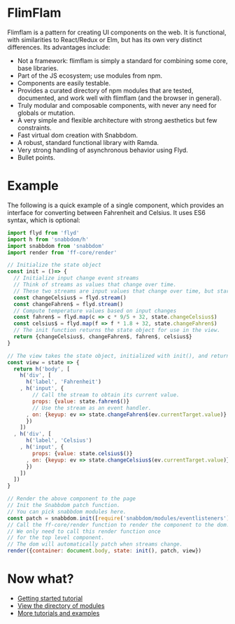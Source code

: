 # FlimFlam

Flimflam is a pattern for creating UI components on the web. It is functional, with similarities to React/Redux or Elm, but has its own very distinct differences. Its advantages include:


- Not a framework: flimflam is simply a standard for combining some core, base libraries.
- Part of the JS ecosystem; use modules from npm.
- Components are easily testable.
- Provides a curated directory of npm modules that are tested, documented, and work well with flimflam (and the browser in general).
- Truly modular and composable components, with never any need for globals or mutation. 
- A very simple and flexible architecture with strong aesthetics but few constraints.
- Fast virtual dom creation with Snabbdom.
- A robust, standard functional library with Ramda.
- Very strong handling of asynchronous behavior using Flyd.
- Bullet points.

# Example

The following is a quick example of a single component, which provides an interface for converting between Fahrenheit and Celsius. It uses ES6 syntax, which is optional:

```js
import flyd from 'flyd'
import h from 'snabbdom/h'
import snabbdom from 'snabbdom'
import render from 'ff-core/render'

// Initialize the state object
const init = ()=> {
  // Initialize input change event streams
  // Think of streams as values that change over time.
  // These two streams are input values that change over time, but start empty.
  const changeCelsius$ = flyd.stream()
  const changeFahren$ = flyd.stream()
  // Compute temperature values based on input changes
  const fahren$ = flyd.map(c => c * 9/5 + 32, state.changeCelsius$)
  const celsius$ = flyd.map(f => f * 1.8 + 32, state.changeFahren$)
  // The init function returns the state object for use in the view.
  return {changeCelsius$, changeFahren$, fahren$, celsius$} 
}

// The view takes the state object, initialized with init(), and returns a Snabbdom tree
const view = state => { 
  return h('body', [
    h('div', [
      h('label', 'Fahrenheit')
    , h('input', {
        // Call the stream to obtain its current value.
        props: {value: state.fahren$()} 
        // Use the stream as an event handler.
      , on: {keyup: ev => state.changeFahren$(ev.currentTarget.value)}
      })
    ])
  , h('div', [
      h('label', 'Celsius')
    , h('input', {
        props: {value: state.celsius$()}
      , on: {keyup: ev => state.changeCelsius$(ev.currentTarget.value)}
      })
    ])
  ])
}

// Render the above component to the page
// Init the Snabbdom patch function.
// You can pick snabbdom modules here.
const patch = snabbdom.init([require('snabbdom/modules/eventlisteners'), require('snabbdom/modules/props')])
// Call the ff-core/render function to render the component to the dom. 
// We only need to call this render function once
// for the top level component.
// The dom will automatically patch when streams change.
render({container: document.body, state: init(), patch, view})
```

# Now what?

- [Getting started tutorial](#start)
- [View the directory of modules](#directory)
- [More tutorials and examples](#tutorials)
